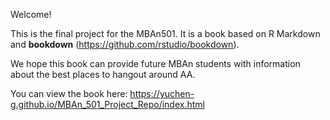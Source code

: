 Welcome! 

This is the final project for the MBAn501. It is a book based on R Markdown and **bookdown** (https://github.com/rstudio/bookdown). 

We hope this book can provide future MBAn students with information about the best places to hangout around AA.

You can view the book here: https://yuchen-g.github.io/MBAn_501_Project_Repo/index.html 

